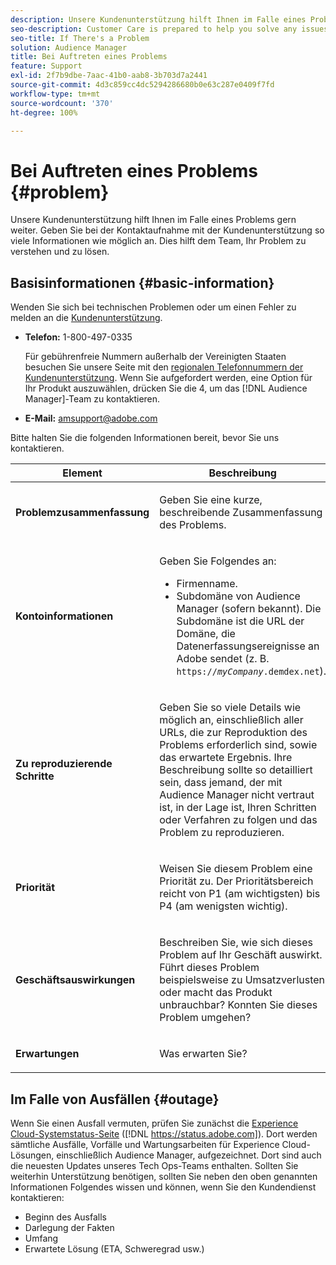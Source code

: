 ```yaml
---
description: Unsere Kundenunterstützung hilft Ihnen im Falle eines Problems gern weiter. Geben Sie bei der Kontaktaufnahme mit der Kundenunterstützung so viele Informationen wie möglich an. Dies hilft dem Team, Ihr Problem zu verstehen und zu lösen.
seo-description: Customer Care is prepared to help you solve any issues that might arise. Provide as much of this information as you can when contacting Customer Care. This will help the team understand and resolve your issue.
seo-title: If There's a Problem
solution: Audience Manager
title: Bei Auftreten eines Problems
feature: Support
exl-id: 2f7b9dbe-7aac-41b0-aab8-3b703d7a2441
source-git-commit: 4d3c859cc4dc5294286680b0e63c287e0409f7fd
workflow-type: tm+mt
source-wordcount: '370'
ht-degree: 100%

---
```


# Bei Auftreten eines Problems {#problem}

Unsere Kundenunterstützung hilft Ihnen im Falle eines Problems gern weiter. Geben Sie bei der Kontaktaufnahme mit der Kundenunterstützung so viele Informationen wie möglich an. Dies hilft dem Team, Ihr Problem zu verstehen und zu lösen.

## Basisinformationen {#basic-information}

<!-- 

r_problem.xml

 -->

Wenden Sie sich bei technischen Problemen oder um einen Fehler zu melden an die [Kundenunterstützung](https://helpx.adobe.com/de/marketing-cloud/contact-support.html).

* **Telefon:** 1-800-497-0335

  Für gebührenfreie Nummern außerhalb der Vereinigten Staaten besuchen Sie unsere Seite mit den [regionalen Telefonnummern der Kundenunterstützung](https://helpx.adobe.com/de/contact/dma-external/DMACustomeCareRegionalPhoneNumbers.html). Wenn Sie aufgefordert werden, eine Option für Ihr Produkt auszuwählen, drücken Sie die 4, um das [!DNL Audience Manager]-Team zu kontaktieren.

* **E-Mail:** amsupport@adobe.com

Bitte halten Sie die folgenden Informationen bereit, bevor Sie uns kontaktieren.

<table id="table_28E76031E2804265B1A48AB2659F68F0"> 
 <thead> 
  <tr> 
   <th colname="col1" class="entry"> Element </th> 
   <th colname="col2" class="entry"> Beschreibung </th> 
  </tr>
 </thead>
 <tbody> 
  <tr> 
   <td colname="col1"> <p><b>Problemzusammenfassung</b> </p> </td> 
   <td colname="col2"> <p>Geben Sie eine kurze, beschreibende Zusammenfassung des Problems. </p> </td> 
  </tr> 
  <tr> 
   <td colname="col1"> <p><b>Kontoinformationen</b> </p> </td> 
   <td colname="col2"> <p>Geben Sie Folgendes an: </p> <p> 
     <ul id="ul_6ACF6EF2165C4041A891FF36D78BBA63"> 
      <li id="li_86573CAAE8454BE6BDF44F9A8281FF95">Firmenname. </li> 
      <li id="li_8259BB738BA84A13982A8E84BCF56B2A">Subdomäne von <span class="keyword">Audience Manager</span> (sofern bekannt). Die Subdomäne ist die URL der Domäne, die Datenerfassungsereignisse an <span class="keyword"> Adobe</span> sendet (z. B. <code>https://<i>myCompany</i>.demdex.net</code>). </li> 
     </ul> </p> </td> 
  </tr> 
  <tr> 
   <td colname="col1"> <p><b>Zu reproduzierende Schritte</b> </p> </td> 
   <td colname="col2"> <p>Geben Sie so viele Details wie möglich an, einschließlich aller URLs, die zur Reproduktion des Problems erforderlich sind, sowie das erwartete Ergebnis. Ihre Beschreibung sollte so detailliert sein, dass jemand, der mit <span class="keyword">Audience Manager</span> nicht vertraut ist, in der Lage ist, Ihren Schritten oder Verfahren zu folgen und das Problem zu reproduzieren. </p> </td> 
  </tr> 
  <tr> 
   <td colname="col1"> <p><b>Priorität</b> </p> </td> 
   <td colname="col2"> <p>Weisen Sie diesem Problem eine Priorität zu. Der Prioritätsbereich reicht von P1 (am wichtigsten) bis P4 (am wenigsten wichtig). </p> </td> 
  </tr> 
  <tr> 
   <td colname="col1"> <p><b>Geschäftsauswirkungen</b> </p> </td> 
   <td colname="col2"> <p>Beschreiben Sie, wie sich dieses Problem auf Ihr Geschäft auswirkt. Führt dieses Problem beispielsweise zu Umsatzverlusten oder macht das Produkt unbrauchbar? Konnten Sie dieses Problem umgehen? </p> </td> 
  </tr> 
  <tr> 
   <td colname="col1"> <p><b>Erwartungen</b> </p> </td> 
   <td colname="col2"> <p>Was erwarten Sie? </p> </td> 
  </tr> 
 </tbody> 
</table>

## Im Falle von Ausfällen {#outage}

Wenn Sie einen Ausfall vermuten, prüfen Sie zunächst die [Experience Cloud-Systemstatus-Seite](https://status.adobe.com) ([!DNL https://status.adobe.com]). Dort werden sämtliche Ausfälle, Vorfälle und Wartungsarbeiten für Experience Cloud-Lösungen, einschließlich Audience Manager, aufgezeichnet. Dort sind auch die neuesten Updates unseres Tech Ops-Teams enthalten. Sollten Sie weiterhin Unterstützung benötigen, sollten Sie neben den oben genannten Informationen Folgendes wissen und können, wenn Sie den Kundendienst kontaktieren:

* Beginn des Ausfalls
* Darlegung der Fakten
* Umfang
* Erwartete Lösung (ETA, Schweregrad usw.)
